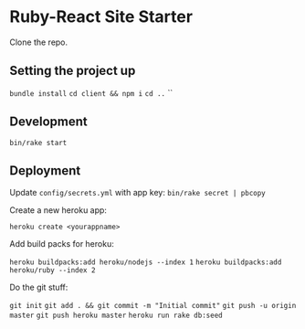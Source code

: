 # Ruby-React Site Starter

Clone the repo.
## Setting the project up
`bundle install`
`cd client && npm i`
`cd ..`
``

## Development

`bin/rake start`

## Deployment

Update `config/secrets.yml` with app key:
`bin/rake secret | pbcopy`

Create a new heroku app:

`heroku create <yourappname>`

Add build packs for heroku:

`heroku buildpacks:add heroku/nodejs --index 1`
`heroku buildpacks:add heroku/ruby --index 2`


Do the git stuff:

`git init`
`git add . && git commit -m "Initial commit"`
`git push -u origin master`
`git push heroku master`
`heroku run rake db:seed`